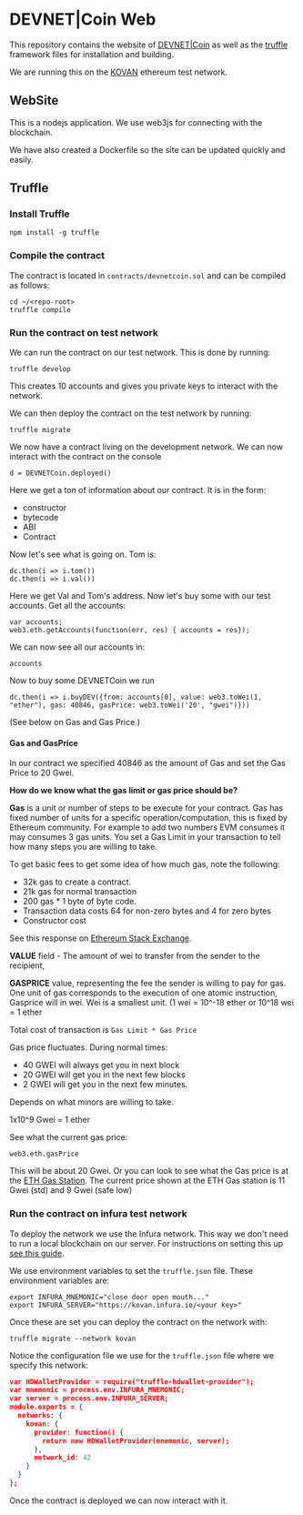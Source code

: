 # DEVNET|Coin Web 

This repository contains the website of [DEVNET|Coin](https://devnetcoin.com) as well as the [truffle](http://truffleframework.com) framework files for installation and building. 

We are running this on the [KOVAN](https://github.com/kovan-testnet/proposal) ethereum test network.  

## WebSite
This is a nodejs application.  We use web3js for connecting with the blockchain. 

We have also created a Dockerfile so the site can be updated quickly and easily.  

## Truffle

### Install Truffle

```
npm install -g truffle
```

### Compile the contract

The contract is located in ```contracts/devnetcoin.sol``` and can be compiled as follows: 

```
cd ~/<repo-root>
truffle compile
```

### Run the contract on test network

We can run the contract on our test network.  This is done by running: 

```
truffle develop
```

This creates 10 accounts and gives you private keys to interact with the network. 

We can then deploy the contract on the test network by running:

```
truffle migrate
```

We now have a contract living on the development network.  We can now interact with the contract on the console

```
d = DEVNETCoin.deployed()
```
Here we get a ton of information about our contract.  It is in the form: 

* constructor
* bytecode
* ABI
* Contract

Now let's see what is going on.  Tom is: 

```
dc.then(i => i.tom())
dc.then(i => i.val())
```
Here we get Val and Tom's address.  Now let's buy some with our test accounts.  Get all the accounts: 

```
var accounts;
web3.eth.getAccounts(function(err, res) { accounts = res});
```
We can now see all our accounts in: 

```
accounts
```

Now to buy some DEVNETCoin we run 

```
dc.then(i => i.buyDEV({from: accounts[0], value: web3.toWei(1, "ether"), gas: 40846, gasPrice: web3.toWei('20', "gwei")}))
```

(See below on Gas and Gas Price.)

#### Gas and GasPrice

In our contract we specified 40846 as the amount of Gas and set the Gas Price to 20 Gwei.  


__How do we know what the gas limit or gas price should be?__

__Gas__ is a unit or number of steps to be execute for your contract. Gas has fixed number of units for a specific operation/computation, this is fixed by Ethereum community. For example to add two numbers EVM consumes it may consumes 3 gas units.  You set a Gas Limit in your transaction to tell how many steps you are willing to take.  

To get basic fees to get some idea of how much gas, note the following:

* 32k gas to create a contract.
* 21k gas for normal transaction
* 200 gas * 1 byte of byte code.  
* Transaction data costs 64 for non-zero bytes and 4 for zero bytes
* Constructor cost

See this response on [Ethereum Stack Exchange](https://ethereum.stackexchange.com/questions/35539/what-is-the-real-price-of-deploying-a-contract-on-the-mainnet/37971). 


__VALUE__ field - The amount of wei to transfer from the sender to the recipient,

__GASPRICE__ value, representing the fee the sender is willing to pay for gas. One unit of gas corresponds to the execution of one atomic instruction, Gasprice will in wei. Wei is a smallest unit. (1 wei = 10^-18 ether or 10^18 wei = 1 ether

Total cost of transaction is ```Gas Limit * Gas Price```

Gas price fluctuates.  During normal times: 

* 40 GWEI will always get you in next block
* 20 GWEI will get you in the next few blocks
* 2 GWEI will get you in the next few minutes. 

Depends on what minors are willing to take.  

1x10^9 Gwei = 1 ether

See what the current gas price: 

```
web3.eth.gasPrice
```
This will be about 20 Gwei.  Or you can look to see what the Gas price is at the [ETH Gas Station](https://ethgasstation.info/).  The current price shown at the ETH Gas station is 11 Gwei (std) and 9 Gwei (safe low)

### Run the contract on infura test network


To deploy the network we use the Infura network.  This way we don't need to run a local blockchain on our server. For instructions on setting this up [see this guide](http://truffleframework.com/tutorials/using-infura-custom-provider).  

We use environment variables to set the ```truffle.json``` file.  These environment variables are:

```
export INFURA_MNEMONIC="close door open mouth..."
export INFURA_SERVER="https://kovan.infura.io/<your key>"
```

Once these are set you can deploy the contract on the network with: 

```
truffle migrate --network kovan
```

Notice the configuration file we use for the ```truffle.json``` file where we specify this network: 


```json
var HDWalletProvider = require("truffle-hdwallet-provider");
var mnemonic = process.env.INFURA_MNEMONIC;
var server = process.env.INFURA_SERVER;
module.exports = {
  networks: {
    kovan: {
      provider: function() {
        return new HDWalletProvider(mnemonic, server);
      },
      network_id: 42
    }
  }
};
```

Once the contract is deployed we can now interact with it. 